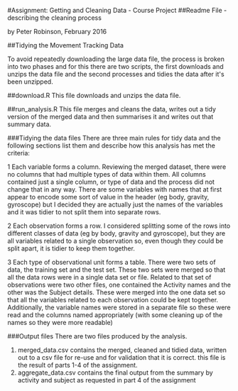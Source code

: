 #Assignment: Getting and Cleaning Data - Course Project
##Readme File - describing the cleaning process

by Peter Robinson, February 2016

##Tidying the Movement Tracking Data

To avoid repeatedly downloading the large data file, the process is broken into two phases and for this there are two scripts, the first downloads and unzips the data file and the second processes and tidies the data after it's been unzipped.

##download.R
This file downloads and unzips the data file.

##run_analysis.R
This file merges and cleans the data, writes out a tidy version of the merged data and then summarises it and writes out that summary data.

###Tidying the data files
There are three main rules for tidy data and the following sections list them and describe how this analysis has met the criteria:

1 Each variable forms a column.
Reviewing the merged dataset, there were no columns that had multiple types of data within them. All columns contained just a single column, or type of data and the process did not change that in any way. There are some variables with names that at first appear to encode some sort of value in the header (eg body, gravity, gyroscope) but I decided they are actually just the names of the variables and it was tidier to not split them into separate rows.

2 Each observation forms a row.
I considered splitting some of the rows into different classes of data (eg by body, gravity and gyroscope), but they are all variables related to a single observation so, even though they could be split apart, it is tidier to keep them together.

3 Each type of observational unit forms a table.
There were two sets of data, the training set and the test set. These two sets were merged so that all the data rows were in a single data set or file.
Related to that set of observations were two other files, one contained the Activity names and the other was the Subject details. These were merged into the one data set so that all the variables related to each observation could be kept together.
Additionally, the variable names were stored in a separate file so these were read and the columns named appropriately (with some cleaning up of the names so they were more readable)

###Output files
There are two files produced by the analysis.
1. merged_data.csv contains the merged, cleaned and tidied data, written out to a csv file for re-use and for validation that it is correct. this file is the result of parts 1-4 of the assignment.
2. aggregate_data.csv contains the final output from the summary by activity and subject as requested in part 4 of the assignment

